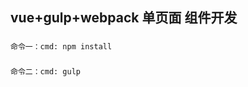 
vue+gulp+webpack 单页面 组件开发
-----------------------------------
### 
    命令一：cmd: npm install 
     
###  
    命令二：cmd: gulp
